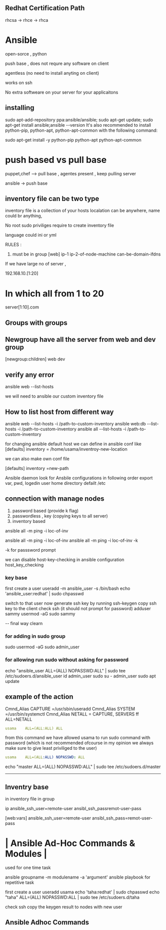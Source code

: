 ## Redhat Certification Path

rhcsa -> rhce -> rhca

# Ansible

open-sorce , python

push base , does not requre any software on client

agentless (no need to install anyting on client)

works on ssh

No extra softweare on your server for your applicaitons

## installing

sudo apt-add-repository ppa:ansible/ansible;
sudo apt-get update;
sudo apt-get install ansible;ansible --version
It's also recommended to install python-pip, python-apt, python-apt-common with the following command:

sudo apt-get install -y python-pip python-apt python-apt-common

# push based vs pull base

puppet,chef --> pull base , agentes present , keep pulling server

ansible -> push base

## inventory file can be two type

inventory file is a collection of your hosts localation can be anywhere, name could br anything,

No root sudo priviliges require to create inventory file

language could ini or yml

RULES :

1.  must be in group
    [web]
    ip-1
    ip-2-of-node-machine
    can-be-domain-ifdns

If we have large no of server ,

192.168.10.[1:20]

# In which all from 1 to 20

server[1:10].com

## Groups with groups

## Newgroup have all the server from web and dev group

[newgroup:children]
web
dev

## verify any error

ansible web --list-hosts

we will need to ansible our custom inventory file

## How to list host from different way

ansible web --list-hosts -i /path-to-custom-inventory
ansible web:db --list-hosts -i /path-to-custom-inventory
ansible all --list-hosts -i /path-to-custom-inventory

for changing ansible default host we can define in ansible conf
like
[defaults]
inventory = /home/usama/inventroy-new-location

we can also make own conf file

[defaults]
inventory =new-path

Ansible daemon look for Ansbile configurations in following order
export var,
pwd,
logedin user home directory
defailt /etc

## connection with manage nodes

1. password based (provide k flag)
1. passwordless , key (copying keys to all server)
1. inventory based

ansible all -m ping -i loc-of-inv

ansible all -m ping -i loc-of-inv
ansible all -m ping -i loc-of-inv -k

-k for passsword prompt

we can disable host-key-checking in ansible configuration
host_key_checking

### key base

first create a user
useradd -m ansible_user -s /bin/bash
echo 'ansible_user:redhat' | sudo chpasswd

switch to that user now generate ssh key by running ssh-keygen
copy ssh key to the client
check ssh (it should not prompt for password)
adduser sammy
usermod -aG sudo sammy

-- final way clearn

### for adding in sudo group

sudo usermod -aG sudo admin_user

### for allowing run sudo without asking for password

echo "ansible_user ALL=(ALL) NOPASSWD:ALL" | sudo tee /etc/sudoers.d/ansible_user
id admin_user
sudo su - admin_user
sudo apt update

## example of the action

Cmnd_Alias CAPTURE =/usr/sbin/useradd
Cmnd_Alias SYSTEM =/usr/bin/systemctl
Cmnd_Alias NETALL = CAPTURE, SERVERS
ff ALL=NETALL

<!-- This line mean user usama is allowed to run command as sudo but usama -->
<!-- have to provide root password -->

```yaml
usama    ALL=(ALL:ALL) ALL
```

from this command we have allowed usama to run sudo command with password (which is not recommended ofcourse in my opinion we always make sure to give least priviliged to the user)

```yaml
usama    ALL=(ALL:ALL) NOPASSWD: ALL
```

<!-- now it will not ask for password -->

echo "master ALL=(ALL) NOPASSWD:ALL" | sudo tee /etc/sudoers.d/master

---

## Inventry base

in inventory file in group

ip ansible_ssh_user=remote-user ansibl_ssh_passremot-user-pass

[web:vars]
ansible_ssh_user=remote-user
ansibl_ssh_pass=remot-user-pass

# | Ansible Ad-Hoc Commands & Modules |

used for one time task

ansible groupname -m modulename -a 'argument'
ansible playbook for repetitive task

first create a user
useradd usama
echo 'taha:redhat' | sudo chpasswd
echo "taha" ALL=(ALL) NOPASSWD:ALL | sudo tee /etc/sudoers.d/taha

check ssh
copy the keygen result to nodes with new user

## Ansible Adhoc Commands
